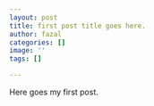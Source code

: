 ```yaml
---
layout: post
title: first post title goes here.
author: fazal
categories: []
image: ''
tags: []

---
```

Here goes my first post.